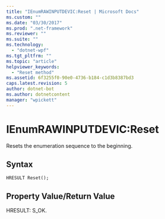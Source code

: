 ```yaml
---
title: "IEnumRAWINPUTDEVIC:Reset | Microsoft Docs"
ms.custom: ""
ms.date: "03/30/2017"
ms.prod: ".net-framework"
ms.reviewer: ""
ms.suite: ""
ms.technology: 
  - "dotnet-wpf"
ms.tgt_pltfrm: ""
ms.topic: "article"
helpviewer_keywords: 
  - "Reset method"
ms.assetid: 6f3255f0-90e0-4736-b184-c1d3b8387bd3
caps.latest.revision: 5
author: dotnet-bot
ms.author: dotnetcontent
manager: "wpickett"
---
```

# IEnumRAWINPUTDEVIC:Reset
Resets the enumeration sequence to the beginning.  
  
## Syntax  
  
```  
HRESULT Reset();  
```  
  
## Property Value/Return Value  
 HRESULT: S_OK.